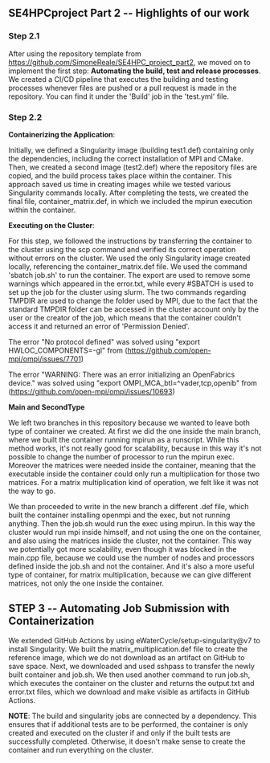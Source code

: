 ## SE4HPCproject Part 2 -- Highlights of our work 

### Step 2.1

After using the repository template from https://github.com/SimoneReale/SE4HPC_project_part2, we moved on to implement the first step: **Automating the build, test and release processes**. We created a CI/CD pipeline that executes the building and testing processes whenever files are pushed or a pull request is made in the repository. You can find it under the 'Build' job in the 'test.yml' file.

### Step 2.2

**Containerizing the Application**:

Initially, we defined a Singularity image (building test1.def) containing only the dependencies, including the correct installation of MPI and CMake. Then, we created a second image (test2.def) where the repository files are copied, and the build process takes place within the container. This approach saved us time in creating images while we tested various Singularity commands locally. After completing the tests, we created the final file, container_matrix.def, in which we included the mpirun execution within the container.

**Executing on the Cluster**:

For this step, we followed the instructions by transferring the container to the cluster using the scp command and verified its correct operation without errors on the cluster. We used the only Singularity image created locally, referencing the container_matrix.def file.
We used the command 'sbatch job.sh' to run the container. The export are used to remove some warnings which appeared in the error.txt, while every #SBATCH is used to set up the job for the cluster using slurm. The two commands regarding TMPDIR are used to change the folder used by MPI, due to the fact that the standard TMPDIR folder can be accessed in the cluster account only by the user or the creator of the job, which means that the container couldn't access it and returned an error of 'Permission Denied'. 

The error "No protocol defined" was solved using "export HWLOC_COMPONENTS=-gl" from (https://github.com/open-mpi/ompi/issues/7701)

The error "WARNING: There was an error initializing an OpenFabrics device." was solved using "export OMPI_MCA_btl=^vader,tcp,openib" from (https://github.com/open-mpi/ompi/issues/10693)

**Main and SecondType**

We left two branches in this repository because we wanted to leave both type of container we created. At first we did the one inside the main branch, where we built the container running mpirun as a runscript. While this method works, it's not really good for scalability, because in this way it's not possible to change the number of processor to run the mpirun exec. Moreover the matrices were needed inside the container, meaning that the executable inside the container could only run a multiplication for those two matrices. For a matrix multiplication kind of operation, we felt like it was not the way to go.

We than proceeded to write in the new branch a different .def file, which built the container installing openmpi and the exec, but not running anything. Then the job.sh would run the exec using mpirun. In this way the cluster would run mpi inside himself, and not using the one on the container, and also using the matrices inside the cluster, not the container. This way we potentially got more scalability, even though it was blocked in the main.cpp file, because we could use the number of nodes and processors defined inside the job.sh and not the container. And it's also a more useful type of container, for matrix multiplication, because we can give different matrices, not only the one inside the container.


## STEP 3 -- Automating Job Submission with Containerization

We extended GitHub Actions by using eWaterCycle/setup-singularity@v7 to install Singularity. We built the matrix_multiplication.def file to create the reference image, which we do not download as an artifact on GitHub to save space. Next, we downloaded and used sshpass to transfer the newly built container and job.sh. We then used another command to run job.sh, which executes the container on the cluster and returns the output.txt and error.txt files, which we download and make visible as artifacts in GitHub Actions.

**NOTE**: The build and singularity jobs are connected by a dependency. This ensures that if additional tests are to be performed, the container is only created and executed on the cluster if and only if the built tests are successfully completed. Otherwise, it doesn't make sense to create the container and run everything on the cluster.

